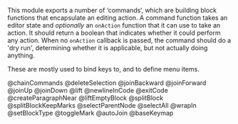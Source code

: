 This module exports a number of ‘commands‘, which are building block
functions that encapsulate an editing action. A command function takes
an editor state and _optionally_ an `onAction` function that it can
use to take an action. It should return a boolean that indicates
whether it could perform any action. When no `onAction` callback is
passed, the command should do a 'dry run', determining whether it is
applicable, but not actually doing anything.

These are mostly used to bind keys to, and to define menu items.

@chainCommands
@deleteSelection
@joinBackward
@joinForward
@joinUp
@joinDown
@lift
@newlineInCode
@exitCode
@createParagraphNear
@liftEmptyBlock
@splitBlock
@splitBlockKeepMarks
@selectParentNode
@selectAll
@wrapIn
@setBlockType
@toggleMark
@autoJoin
@baseKeymap
